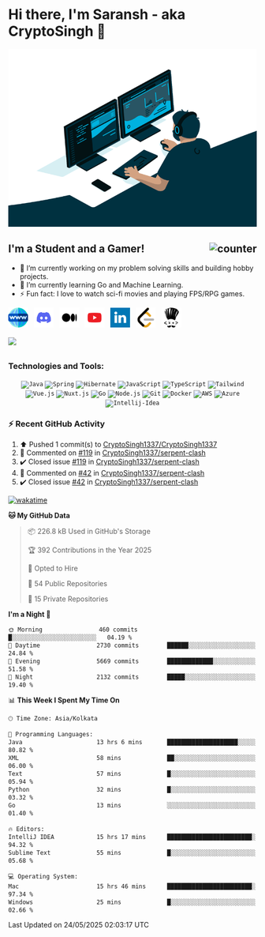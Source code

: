 # Hi there, I'm Saransh - aka CryptoSingh 👋

<div align="center">
<img src="https://github.com/CryptoSingh1337/CryptoSingh1337/blob/master/icons/code.gif" height="360px" width="640px" alt="gif"/>
</div>

## I'm a Student and a Gamer!<img src="https://komarev.com/ghpvc/?username=cryptosingh1337" alt="counter" align="right"/>

- 🔭 I’m currently working on my problem solving skills and building hobby projects.
- 🌱 I’m currently learning Go and Machine Learning.
- ⚡ Fun fact: I love to watch sci-fi movies and playing FPS/RPG games.

<a href="https://www.saransh.pro/" target="_blank"><img alt="Portfolio" height="40px" width="40px" src="./icons/world-wide-web.svg"/></a>&nbsp;&nbsp;
<a href="https://discord.gg/6efHuzv" target="_blank"><img alt="Discord" height="40px" width="40px" src="./icons/discord.svg"/></a>&nbsp;&nbsp;
<a href="https://cryptosingh1337.medium.com/" target="_blank"><img alt="Medium" height="40px" width="40px" src="./icons/medium.svg"/></a>&nbsp;&nbsp;
<a href="https://youtube.com/cryptosingh" target="_blank"><img alt="YouTube" height="40px" width="40px" src="./icons/youtube.svg"/></a>&nbsp;&nbsp;
<a href="https://linkedin.com/in/saransh-kumar-2k19/" target="_blank"><img alt="LinkedIn" height="40px" width="40px" src="./icons/linkedin.svg"/></a>&nbsp;&nbsp;
<a href="https://leetcode.com/cryptosingh/" target="_blank"><img alt="Leetcode" height="40px" width="40px" src="./icons/leetcode.svg"/></a>&nbsp;&nbsp;
<a href="https://codechef.com/users/cryptosingh" target="_blank"><img alt="Codechef" height="40px" width="40px" src="./icons/codechef.svg"/></a>
<br>
<br>
<a href="https://github.com/CryptoSingh1337/cryptosingh1337.github.io/raw/master/public/resume/SaranshKumar-Resume.pdf" download>![](https://img.shields.io/badge/Download-R%C3%A9sum%C3%A9-blue?style=plastic)</a>

##

### Technologies and Tools:

<div align="center">
 <code><img alt="Java" height="40px" width="40px" src="https://raw.githubusercontent.com/tomchen/stack-icons/master/logos/java.svg" title="Java"/></code>
 <code><img alt="Spring" height="40px" width="40px" src="https://raw.githubusercontent.com/tomchen/stack-icons/master/logos/spring.svg" title="Spring"/></code>
 <code><img alt="Hibernate" height="40px" width="40px" src="https://raw.githubusercontent.com/tomchen/stack-icons/master/logos/hibernate.svg" title="Hibernate"/></code>
 <code><img alt="JavaScript" height="40px" width="40px" src="https://raw.githubusercontent.com/tomchen/stack-icons/master/logos/javascript.svg" title="JavaScript"/></code>
 <code><img alt="TypeScript" height="40px" width="40px" src="https://raw.githubusercontent.com/get-icon/geticon/master/icons/typescript-icon.svg" title="TypeScript"/></code>
 <code><img alt="Tailwind" height="40px" width="40px" src="https://raw.githubusercontent.com/get-icon/geticon/master/icons/tailwindcss-icon.svg" title="Tailwind CSS"/></code>
 <code><img alt="Vue.js" height="40px" width="40px" src="https://raw.githubusercontent.com/tomchen/stack-icons/master/logos/vue.svg" title="Vue.js"/></code>
 <code><img alt="Nuxt.js" height="40px" width="40px" src="https://raw.githubusercontent.com/get-icon/geticon/master/icons/nuxt-icon.svg" title="Nuxt 3"/></code>
 <code><img alt="Go" height="40px" width="40px" src="https://raw.githubusercontent.com/tomchen/stack-icons/master/logos/gopher.svg" title="Go"/></code>
 <code><img alt="Node.js" height="40px" width="40px" src="https://raw.githubusercontent.com/get-icon/geticon/master/icons/nodejs-icon.svg" title="Node.js"/></code>
 <code><img alt="Git" height="40px" width="40px" src="https://raw.githubusercontent.com/tomchen/stack-icons/master/logos/git-icon.svg" title="Git"/></code>
 <code><img alt="Docker" height="40px" width="40px" src="https://raw.githubusercontent.com/tomchen/stack-icons/master/logos/docker-icon.svg" title="Docker"/></code>
 <code><img alt="AWS" height="40px" width="40px" src="https://raw.githubusercontent.com/get-icon/geticon/master/icons/aws.svg" title="AWS"/></code>
 <code><img alt="Azure" height="40px" width="40px" src="https://raw.githubusercontent.com/get-icon/geticon/master/icons/azure-icon.svg" title="Azure"/></code>
 <code><img alt="Intellij-Idea" height="40px" width="40px" src="https://raw.githubusercontent.com/tomchen/stack-icons/master/logos/intellij-idea.svg" title="Intellij-IDEA"/></code>
</div>

### ⚡ Recent GitHub Activity

<!--RECENT_ACTIVITY:start-->
1. ⬆️ Pushed 1 commit(s) to [CryptoSingh1337/CryptoSingh1337](https://github.com/CryptoSingh1337/CryptoSingh1337)<br>
2. 💬 Commented on [#119](https://github.com/CryptoSingh1337/serpent-clash/issues/119#issuecomment-2900440150) in [CryptoSingh1337/serpent-clash](https://github.com/CryptoSingh1337/serpent-clash)<br>
3. ✔️ Closed issue [#119](https://github.com/CryptoSingh1337/serpent-clash/issues/119) in [CryptoSingh1337/serpent-clash](https://github.com/CryptoSingh1337/serpent-clash)<br>
4. 💬 Commented on [#42](https://github.com/CryptoSingh1337/serpent-clash/issues/42#issuecomment-2900434952) in [CryptoSingh1337/serpent-clash](https://github.com/CryptoSingh1337/serpent-clash)<br>
5. ✔️ Closed issue [#42](https://github.com/CryptoSingh1337/serpent-clash/issues/42) in [CryptoSingh1337/serpent-clash](https://github.com/CryptoSingh1337/serpent-clash)<br>
<!--RECENT_ACTIVITY:end-->

[![wakatime](https://wakatime.com/badge/user/b9df6102-292d-4e04-8c49-0347a58ded19.svg)](https://wakatime.com/@b9df6102-292d-4e04-8c49-0347a58ded19)
<!--START_SECTION:waka-->
**🐱 My GitHub Data** 

> 📦 226.8 kB Used in GitHub's Storage 
 > 
> 🏆 392 Contributions in the Year 2025
 > 
> 💼 Opted to Hire
 > 
> 📜 54 Public Repositories 
 > 
> 🔑 15 Private Repositories 
 > 
**I'm a Night 🦉** 

```text
🌞 Morning                460 commits         █░░░░░░░░░░░░░░░░░░░░░░░░   04.19 % 
🌆 Daytime                2730 commits        ██████░░░░░░░░░░░░░░░░░░░   24.84 % 
🌃 Evening                5669 commits        █████████████░░░░░░░░░░░░   51.58 % 
🌙 Night                  2132 commits        █████░░░░░░░░░░░░░░░░░░░░   19.40 % 
```


📊 **This Week I Spent My Time On** 

```text
🕑︎ Time Zone: Asia/Kolkata

💬 Programming Languages: 
Java                     13 hrs 6 mins       ████████████████████░░░░░   80.82 % 
XML                      58 mins             ██░░░░░░░░░░░░░░░░░░░░░░░   06.00 % 
Text                     57 mins             █░░░░░░░░░░░░░░░░░░░░░░░░   05.94 % 
Python                   32 mins             █░░░░░░░░░░░░░░░░░░░░░░░░   03.32 % 
Go                       13 mins             ░░░░░░░░░░░░░░░░░░░░░░░░░   01.40 % 

🔥 Editors: 
IntelliJ IDEA            15 hrs 17 mins      ████████████████████████░   94.32 % 
Sublime Text             55 mins             █░░░░░░░░░░░░░░░░░░░░░░░░   05.68 % 

💻 Operating System: 
Mac                      15 hrs 46 mins      ████████████████████████░   97.34 % 
Windows                  25 mins             █░░░░░░░░░░░░░░░░░░░░░░░░   02.66 % 
```


 Last Updated on 24/05/2025 02:03:17 UTC
<!--END_SECTION:waka-->
